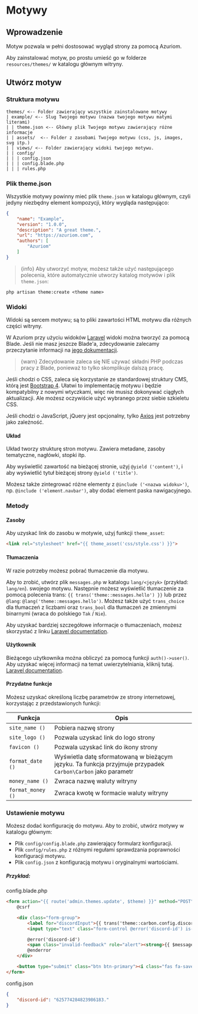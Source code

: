 # Motywy

## Wprowadzenie

Motyw pozwala w pełni dostosować wygląd strony za pomocą Azuriom.

Aby zainstalować motyw, po prostu umieść go w folderze `resources/themes/` w katalogu głównym witryny.

## Utwórz motyw

### Struktura motywu

```
themes/ <-- Folder zawierający wszystkie zainstalowane motywy
| example/ <-- Slug Twojego motywu (nazwa twojego motywu małymi literami)
| | theme.json <-- Główny plik Twojego motywu zawierający różne informacje
| | assets/  <-- Folder z zasobami Twojego motywu (css, js, images, svg itp.)
| | views/ <-- Folder zawierający widoki twojego motywu.
| | config/
| | | config.json
| | | config.blade.php
| | | rules.php
```

### Plik theme.json

Wszystkie motywy powinny mieć plik `theme.json` w katalogu głównym, 
czyli jedyny niezbędny element kompozycji, który wygląda następująco:
```json
{
    "name": "Example",
    "version": "1.0.0",
    "description": "A great theme.",
    "url": "https://azuriom.com",
    "authors": [
        "Azuriom"
    ]
}
```

> {info} Aby utworzyć motyw, możesz także użyć następującego polecenia, 
które automatycznie utworzy katalog motywów i plik `theme.json`:
```
php artisan theme:create <theme name>
```

### Widoki

Widoki są sercem motywu; są to pliki zawartości HTML 
motywu dla różnych części witryny.

W Azuriom przy użyciu widoków [Laravel](https://laravel.com/) widoki można tworzyć za pomocą Blade.
Jeśli nie masz jeszcze Blade'a, zdecydowanie zalecamy przeczytanie informacji na [jego dokumentacji](https://laravel.com/docs/6.x/blade).

> {warn} Zdecydowanie zaleca się NIE używać składni PHP
podczas pracy z Blade, ponieważ to tylko skomplikuje dalszą pracę.

Jeśli chodzi o CSS, zaleca się korzystanie ze standardowej struktury CMS, którą jest [Bootstrap 4](https://getbootstrap.com).
Ułatwi to implementację motywu i będzie kompatybilny z nowymi wtyczkami, 
więc nie musisz dokonywać ciągłych aktualizacji.
Ale możesz oczywiście użyć wybranego przez siebie szkieletu CSS.

Jeśli chodzi o JavaScript, jQuery jest opcjonalny, tylko [Axios](https://github.com/axios/axios) jest potrzebny jako zależność.

#### Układ

Układ tworzy strukturę stron motywu. Zawiera
metadane, zasoby tematyczne, nagłówki, stopki itp.

Aby wyświetlić zawartość na bieżącej stronie, użyj
`@yield ('content')`, i aby wyświetlić tytuł bieżącej strony `@yield ('title')`.

Możesz także zintegrować różne elementy z
`@include ('<nazwa widoku>')`, np. `@include ('element.navbar')`, aby dodać element paska nawigacyjnego.

### Metody

#### Zasoby

Aby uzyskać link do zasobu w motywie, użyj funkcji
`theme_asset`: 
```html
<link rel="stylesheet" href="{{ theme_asset('css/style.css') }}">
```

#### Tłumaczenia

W razie potrzeby możesz pobrać tłumaczenie dla motywu.

Aby to zrobić, utwórz plik `messages.php` w katalogu `lang/<język>` (przykład: `lang/en`).
swojego motywu. Następnie możesz wyświetlić tłumaczenie za pomocą polecenia
trans: `{{ trans('theme::messages.hello') }}` lub przez `@lang`:
`@lang('theme::messages.hello')`.
Możesz także użyć `trans_choice`
dla tłumaczeń z liczbami oraz `trans_bool` dla tłumaczeń ze zmiennymi binarnymi (wraca do polskiego `Tak`
/ `Nie`).

Aby uzyskać bardziej szczegółowe informacje o tłumaczeniach, możesz skorzystać z linku
[Laravel documentation](https://laravel.com/docs/6.x/localization).

#### Użytkownik

Bieżącego użytkownika można obliczyć za pomocą funkcji `auth()->user()`.
Aby uzyskać więcej informacji na temat uwierzytelniania, kliknij tutaj.
[Laravel documentation](https://laravel.com/docs/6.x/authentication).

#### Przydatne funkcje

Możesz uzyskać określoną liczbę parametrów ze strony internetowej, korzystając z przedstawionych funkcji:

|    Funkcja        |              Opis                               |
| ----------------  | ------------------------------------------------|
| `site_name ()`    | Pobiera nazwę strony                            |
| `site_logo ()`    | Pozwala uzyskać link do logo strony             |
| `favicon ()`      | Pozwala uzyskać link do ikony strony            |
| `format_date ()`  | Wyświetla datę sformatowaną w bieżącym języku. Ta funkcja przyjmuje przypadek `Carbon\Carbon` jako parametr |
| `money_name ()`   | Zwraca nazwę waluty witryny                     |
| `format_money ()` | Zwraca kwotę w formacie waluty witryny          |

### Ustawienie motywu

Możesz dodać konfigurację do motywu. Aby to zrobić, utwórz motywy w katalogu głównym:
* Plik `config/config.blade.php` zawierający formularz konfiguracji.
* Plik `config/rules.php` z różnymi regułami sprawdzania poprawności konfiguracji motywu.
* Plik `config.json` z konfiguracją motywu i oryginalnymi wartościami.

##### Przykład:

config.blade.php
```html
<form action="{{ route('admin.themes.update', $theme) }}" method="POST">
    @csrf

    <div class="form-group">
        <label for="discordInput">{{ trans('theme::carbon.config.discord') }}</label>
        <input type="text" class="form-control @error('discord-id') is-invalid @enderror" id="discordInput" name="discord-id" required value="{{ old('discord-id', config('theme.discord-id')) }}">

        @error('discord-id')
        <span class="invalid-feedback" role="alert"><strong>{{ $message }}</strong></span>
        @enderror
    </div>

    <button type="submit" class="btn btn-primary"><i class="fas fa-save"></i> {{ trans('messages.actions.save') }}</button>
</form>
```

config.json
```json
{
    "discord-id": "625774284823986183."
}
```
